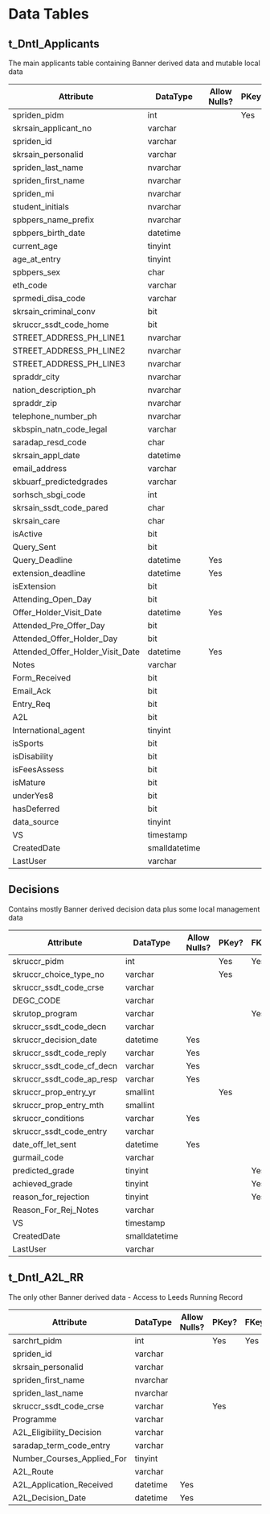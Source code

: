 # Data Tables

## t\_Dntl\_Applicants

The main applicants table containing Banner derived data and mutable
local data

| Attribute | DataType | Allow Nulls? | PKey? | FKey? | Notes |
|-----------|----------|--------------|-------|-------|-------|
| spriden_pidm	| int	| 	| Yes	| 	|  |
| skrsain_applicant_no	| varchar	| 	| 	| 	|  |
| spriden_id	| varchar	| 	| 	| 	|  |
| skrsain_personalid	| varchar	| 	| 	| 	|  |
| spriden_last_name	| nvarchar	| 	| 	| 	|  |
| spriden_first_name	| nvarchar	| 	| 	| 	|  |
| spriden_mi	| nvarchar	| 	| 	| 	|  |
| student_initials	| nvarchar	| 	| 	| 	|  |
| spbpers_name_prefix	| nvarchar	| 	| 	| 	|  |
| spbpers_birth_date	| datetime	| 	| 	| 	|  |
| current_age	| tinyint	| 	| 	| 	|  |
| age_at_entry	| tinyint	| 	| 	| 	|  |
| spbpers_sex	| char	| 	| 	| 	|  |
| eth_code	| varchar	| 	| 	| Yes	| l_stvethn |
| sprmedi_disa_code	| varchar	| 	| 	| Yes	| l_stvdisa |
| skrsain_criminal_conv	| bit	| 	| 	| 	|  |
| skruccr_ssdt_code_home	| bit	| 	| 	| 	|  |
| STREET_ADDRESS_PH_LINE1	| nvarchar	| 	| 	| 	|  |
| STREET_ADDRESS_PH_LINE2	| nvarchar	| 	| 	| 	|  |
| STREET_ADDRESS_PH_LINE3	| nvarchar	| 	| 	| 	|  |
| spraddr_city	| nvarchar	| 	| 	| 	|  |
| nation_description_ph	| nvarchar	| 	| 	| 	|  |
| spraddr_zip	| nvarchar	| 	| 	| 	|  |
| telephone_number_ph	| nvarchar	| 	| 	| 	|  |
| skbspin_natn_code_legal	| varchar	| 	| 	| Yes	| l_stvnatn |
| saradap_resd_code	| char	| 	| 	| 	|  |
| skrsain_appl_date	| datetime	| 	| 	| 	|  |
| email_address	| varchar	| 	| 	| 	|  |
| skbuarf_predictedgrades	| varchar	| 	| 	| 	|  |
| sorhsch_sbgi_code	| int	| 	| 	| Yes	| l_stvsbgi |
| skrsain_ssdt_code_pared	| char	| 	| 	| 	|  |
| skrsain_care	| char	| 	| 	| 	|  |
| isActive	| bit	| 	| 	| 	|  |
| Query_Sent	| bit	| 	| 	| 	|  |
| Query_Deadline	| datetime	| Yes	| 	| 	|  |
| extension_deadline	| datetime	| Yes	| 	| 	|  |
| isExtension	| bit	| 	| 	| 	|  |
| Attending_Open_Day	| bit	| 	| 	| 	|  |
| Offer_Holder_Visit_Date	| datetime	| Yes	| 	| 	|  |
| Attended_Pre_Offer_Day	| bit	| 	| 	| 	|  |
| Attended_Offer_Holder_Day	| bit	| 	| 	| 	|  |
| Attended_Offer_Holder_Visit_Date	| datetime	| Yes	| 	| 	|  |
| Notes	| varchar	| 	| 	| 	|  |
| Form_Received	| bit	| 	| 	| 	|  |
| Email_Ack	| bit	| 	| 	| 	|  |
| Entry_Req	| bit	| 	| 	| 	|  |
| A2L	| bit	| 	| 	| 	|  |
| International_agent	| tinyint	| 	| 	| Yes	| l_International_Agent |
| isSports	| bit	| 	| 	| 	|  |
| isDisability	| bit	| 	| 	| 	|  |
| isFeesAssess	| bit	| 	| 	| 	|  |
| isMature	| bit	| 	| 	| 	|  |
| underYes8	| bit	| 	| 	| 	|  |
| hasDeferred	| bit	| 	| 	| 	|  |
| data_source	| tinyint	| 	| 	| Yes	| l_data_source |
| VS	| timestamp	| 	| 	| 	|  |
| CreatedDate	| smalldatetime	| 	| 	| 	|  |
| LastUser	| varchar	| 	| 	| 	|  |

## Decisions

Contains mostly Banner derived decision data plus some local management data

| Attribute | DataType | Allow Nulls? | PKey? | FKey? | Notes |
|-----------|----------|--------------|-------|-------|-------|
| skruccr_pidm	| int	| 	| Yes	| Yes	| t_Dntl_Applicants |
| skruccr_choice_type_no	| varchar	| 	| Yes	| 	|  |
| skruccr_ssdt_code_crse	| varchar	| 	| 	| 	|  |
| DEGC_CODE	| varchar	| 	| 	| 	|  |
| skrutop_program	| varchar	| 	| 	| Yes	| l_smrprle |
| skruccr_ssdt_code_decn	| varchar	| 	| 	| 	|  |
| skruccr_decision_date	| datetime	| Yes	| 	| 	|  |
| skruccr_ssdt_code_reply	| varchar	| Yes	| 	| 	|  |
| skruccr_ssdt_code_cf_decn	| varchar	| Yes	| 	| 	|  |
| skruccr_ssdt_code_ap_resp	| varchar	| Yes	| 	| 	|  |
| skruccr_prop_entry_yr	| smallint	| 	| Yes	| 	|  |
| skruccr_prop_entry_mth	| smallint	| 	| 	| 	|  |
| skruccr_conditions	| varchar	| Yes	| 	| 	|  |
| skruccr_ssdt_code_entry	| varchar	| 	| 	| 	|  |
| date_off_let_sent	| datetime	| Yes	| 	| 	|  |
| gurmail_code	| varchar	| 	| 	| 	|  |
| predicted_grade	| tinyint	| 	| 	| Yes	| l_Predicted_Grade |
| achieved_grade	| tinyint	| 	| 	| Yes	| l_Achieved_Grade |
| reason_for_rejection	| tinyint	| 	| 	| Yes	| l_Reason_Rej |
| Reason_For_Rej_Notes	| varchar	| 	| 	| 	|  |
| VS	| timestamp	| 	| 	| 	|  |
| CreatedDate	| smalldatetime	| 	| 	| 	|  |
| LastUser	| varchar	| 	| 	| 	|  |

## t_Dntl_A2L_RR

The only other Banner derived data - Access to Leeds Running Record

| Attribute | DataType | Allow Nulls? | PKey? | FKey? | Notes |
|-----------|----------|--------------|-------|-------|-------|
| sarchrt_pidm	| int	| 	| Yes	| Yes	| t_Dntl_Applicants |
| spriden_id	| varchar	| 	| 	| 	|  |
| skrsain_personalid	| varchar	| 	| 	| 	|  |
| spriden_first_name	| nvarchar	| 	| 	| 	|  |
| spriden_last_name	| nvarchar	| 	| 	| 	|  |
| skruccr_ssdt_code_crse	| varchar	| 	| Yes	| 	|  |
| Programme	| varchar	| 	| 	| 	|  |
| A2L_Eligibility_Decision	| varchar	| 	| 	| 	|  |
| saradap_term_code_entry	| varchar	| 	| 	| 	|  |
| Number_Courses_Applied_For	| tinyint	| 	| 	| 	|  |
| A2L_Route	| varchar	| 	| 	| 	|  |
| A2L_Application_Received	| datetime	| Yes	| 	| 	|  |
| A2L_Decision_Date	| datetime	| Yes	| 	| 	|  |